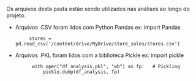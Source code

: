 Os arquivos desta pasta estão sendo utilizados nas análises ao longo do projeto.

- Arquivos .CSV foram lidos com Python Pandas
    ex: 
                import Pandas
  
           stores = pd.read_csv('/content/drive/MyDrive/store_sales/stores.csv')

- Arquivos .PKL foram lidos com a biblioteca Pickle
    ex: 
                import pickle

            with open("df_analysis.pkl", "wb") as fp:   # Pickling
                pickle.dump(df_analysis, fp)
